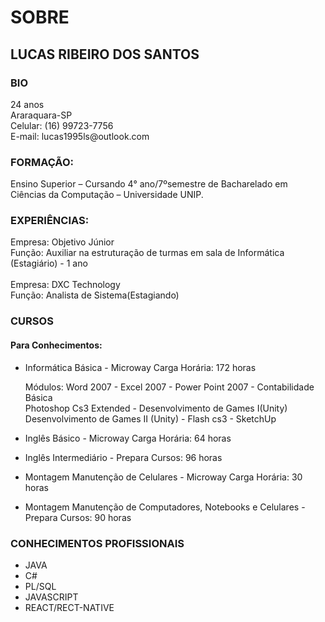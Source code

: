 # SOBRE

<h2>LUCAS RIBEIRO DOS SANTOS</h2>
<h3>BIO</h3>
<p>24 anos </br>
Araraquara-SP</br>
Celular: (16) 99723-7756 </br>
E-mail: lucas1995ls@outlook.com</p>

<h3>FORMAÇÃO:</h3>
<p>Ensino Superior – Cursando 4° ano/7ºsemestre de Bacharelado em Ciências da Computação – Universidade UNIP.</p>

<h3>EXPERIÊNCIAS:</h3>
<p>Empresa: Objetivo Júnior</br>
Função: Auxiliar na estruturação de turmas em sala de Informática (Estagiário) - 1 ano</br></br>
Empresa: DXC Technology</br>
Função: Analista de Sistema(Estagiando)</p>

<h3>CURSOS</h3>
<h4>Para Conhecimentos:</h4>
<ul>
  <li> Informática Básica - Microway Carga Horária: 172 horas</li>
  <p> Módulos: Word 2007 - Excel 2007 - Power Point 2007 - Contabilidade Básica</br>
      Photoshop Cs3 Extended - Desenvolvimento de Games I(Unity) </br>
      Desenvolvimento de Games II (Unity) - Flash cs3 - SketchUp</p>
  <li><p>Inglês Básico - Microway Carga Horária: 64 horas</p></li>
  <li><p>Inglês Intermediário - Prepara Cursos: 96 horas</p></li>
  <li><p>Montagem Manutenção de Celulares - Microway Carga Horária: 30 horas</p></li>
  <li><p>Montagem Manutenção de Computadores, Notebooks e Celulares - Prepara Cursos: 90 horas</p></li>
</ul>
<h3>CONHECIMENTOS PROFISSIONAIS </h3>
  <ul>
    <li>JAVA</li>
    <li>C#</li>
    <li>PL/SQL</li>
    <li>JAVASCRIPT</li>
    <li>REACT/RECT-NATIVE</li>
  </ul>
    
    
